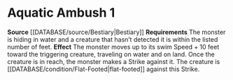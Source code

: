 ﻿---
actions: '[one-action]'
id: '2'
name: Aquatic Ambush
rarity: Common
source: '[[DATABASE/source/Bestiary|Bestiary]]'
type: Creature Ability

---
# Aquatic Ambush <span class="action-icon">1</span>

**Source** [[DATABASE/source/Bestiary|Bestiary]]
**Requirements** The monster is hiding in water and a creature that hasn’t detected it is within the listed number of feet. **Effect** The monster moves up to its swim Speed + 10 feet toward the triggering creature, traveling on water and on land. Once the creature is in reach, the monster makes a Strike against it. The creature is [[DATABASE/condition/Flat-Footed|flat-footed]] against this Strike.